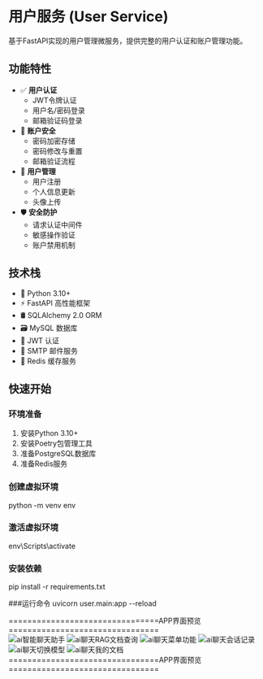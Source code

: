 # 用户服务 (User Service)

基于FastAPI实现的用户管理微服务，提供完整的用户认证和账户管理功能。

## 功能特性

- ✅ **用户认证**
  - JWT令牌认证
  - 用户名/密码登录
  - 邮箱验证码登录
- 🔐 **账户安全**
  - 密码加密存储
  - 密码修改与重置
  - 邮箱验证流程
- 👤 **用户管理**
  - 用户注册
  - 个人信息更新
  - 头像上传
- 🛡️ **安全防护**
  - 请求认证中间件
  - 敏感操作验证
  - 账户禁用机制

## 技术栈

- 🐍 Python 3.10+
- ⚡ FastAPI 高性能框架
- 🛢️ SQLAlchemy 2.0 ORM
- 🗃️ MySQL 数据库
- 🔑 JWT 认证
- 📧 SMTP 邮件服务
- 🧩 Redis 缓存服务

## 快速开始

### 环境准备

1. 安装Python 3.10+
2. 安装Poetry包管理工具
3. 准备PostgreSQL数据库
4. 准备Redis服务

### 创建虚拟环境
python -m venv env

### 激活虚拟环境
env\Scripts\activate

### 安装依赖
pip install -r requirements.txt

###运行命令
uvicorn user.main:app --reload   

================================APP界面预览================================   
![ai智能聊天助手](ai智能聊天助手.png)
![ai聊天RAG文档查询](ai聊天RAG文档查询.png)
![ai聊天菜单功能](ai聊天菜单功能.png)
![ai聊天会话记录](ai聊天会话记录.png)
![ai聊天切换模型](ai聊天切换模型.png)
![ai聊天我的文档](ai聊天我的文档.png)
================================APP界面预览================================  
